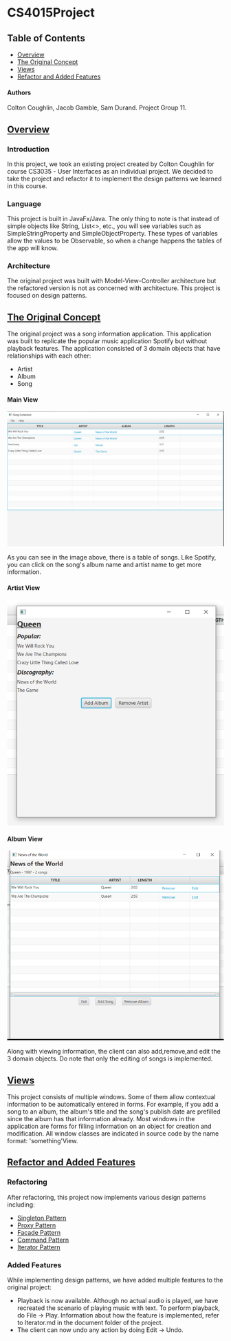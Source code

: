 # CS4015Project

## Table of Contents
- [Overview](https://github.com/NiftyAlpaca/CS4015Project#-overview)
- [The Original Concept](https://github.com/NiftyAlpaca/CS4015Project#-the-original-concept)
- [Views](https://github.com/NiftyAlpaca/CS4015Project#-views)
- [Refactor and Added Features](https://github.com/NiftyAlpaca/CS4015Project#-refactor-and-added-features)

#### Authors
Colton Coughlin, Jacob Gamble, Sam Durand. Project Group 11.

## <ins> Overview

### Introduction

In this project, we took an existing project created by Colton Coughlin for course CS3035 - User Interfaces as an individual project. 
We decided to take the project and refactor it to implement the design patterns we learned in this course.

### Language
This project is built in JavaFx/Java. The only thing to note is that instead of simple objects like String, List<>, etc.,
you will see variables such as SimpleStringProperty and SimpleObjectProperty. These types of variables
allow the values to be Observable, so when a change happens the tables of the app will know.

### Architecture
The original project was built with Model-View-Controller architecture but the refactored version is not as concerned with
architecture. This project is focused on design patterns.

## <ins> The Original Concept

The original project was a song information application. This application was built to replicate the popular music application Spotify 
but without playback features.  The application consisted of 3 domain objects that have relationships with each other:
- Artist
- Album
- Song

#### Main View
![Application-MainView1](doc/Images/Application-MainTable.PNG)

As you can see in the image above, there is a table of songs. Like Spotify, you can click on the song's album name and
artist name to get more information.

#### Artist View
![Application-ArtistView](doc/Images/ArtistView.PNG)

#### Album View
![Application-AlbumView](doc/Images/AlbumView.PNG)

Along with viewing information, the client can also add,remove,and edit the 3 domain objects. Do note that only the editing of
songs is implemented.

## <ins> Views

This project consists of multiple windows. Some of them allow contextual information to be automatically entered in
forms. For example, if you add a song to an album, the album's title and the song's publish date are prefilled since the album 
has that information already. Most windows in the application are forms for filling information on an object for creation
and modification. All window classes are indicated in source code by the name format: 'something'View.

## <ins> Refactor and Added Features

### Refactoring

After refactoring, this project now implements various design patterns including:

- [Singleton Pattern](https://github.com/NiftyAlpaca/CS4015Project/blob/main/doc/Singleton.md)
- [Proxy Pattern](https://github.com/NiftyAlpaca/CS4015Project/blob/main/doc/Proxy.md)
- [Facade Pattern](https://github.com/NiftyAlpaca/CS4015Project/blob/main/doc/Facade.md)
- [Command Pattern](https://github.com/NiftyAlpaca/CS4015Project/blob/main/doc/Command.md)
- [Iterator Pattern](https://github.com/NiftyAlpaca/CS4015Project/blob/main/doc/Iterator.md)

### Added Features

While implementing design patterns, we have added multiple features to the original project:

- Playback is now available. Although no actual audio is played, we have recreated the scenario of playing music with text.
To perform playback, do File -> Play. Information about how the feature is implemented, refer to Iterator.md in the document
folder of the project.
- The client can now undo any action by doing Edit -> Undo.
